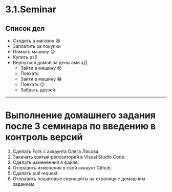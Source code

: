 # 3.1.Seminar

## Список дел
* Сходить в магазин :satisfied:
* Заплатить за покупки 
* Помыть машину :heart_eyes:
* Купить ps5
* Вернуться домой за деньгами хД
  * Зайти в машину :disappointed:
  * Поехать
  * Зайти в машину :grin:
  * Поехать :stuck_out_tongue_closed_eyes:
  * Забрать друзей
___
# Выполнение домашнего задания после 3 семинара по введению в контроль версий
1. Сделать Fork с аккаунта Олега Лясова.
2. Закачать взятый репозиторий в Visual Studio Code.
3. Сделать измененния в файле.
4. Отправить изменения в свой аккаунт Github.
5. Сделать pull request.
6. Отправить пошаговые скриншоты на страницу с домашним заданием.